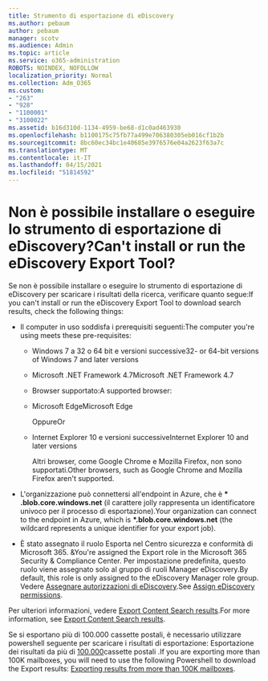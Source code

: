 ```yaml
---
title: Strumento di esportazione di eDiscovery
ms.author: pebaum
author: pebaum
manager: scotv
ms.audience: Admin
ms.topic: article
ms.service: o365-administration
ROBOTS: NOINDEX, NOFOLLOW
localization_priority: Normal
ms.collection: Adm_O365
ms.custom:
- "263"
- "928"
- "1100001"
- "3100022"
ms.assetid: b16d310d-1134-4959-be68-d1c0ad463930
ms.openlocfilehash: b1100175c75fb77a499e706380305eb016cf1b2b
ms.sourcegitcommit: 8bc60ec34bc1e40685e3976576e04a2623f63a7c
ms.translationtype: MT
ms.contentlocale: it-IT
ms.lasthandoff: 04/15/2021
ms.locfileid: "51814592"
---
```

# <a name="cant-install-or-run-the-ediscovery-export-tool"></a><span data-ttu-id="3cea9-102">Non è possibile installare o eseguire lo strumento di esportazione di eDiscovery?</span><span class="sxs-lookup"><span data-stu-id="3cea9-102">Can't install or run the eDiscovery Export Tool?</span></span>

<span data-ttu-id="3cea9-103">Se non è possibile installare o eseguire lo strumento di esportazione di eDiscovery per scaricare i risultati della ricerca, verificare quanto segue:</span><span class="sxs-lookup"><span data-stu-id="3cea9-103">If you can't install or run the eDiscovery Export Tool to download search results, check the following things:</span></span>
  
- <span data-ttu-id="3cea9-104">Il computer in uso soddisfa i prerequisiti seguenti:</span><span class="sxs-lookup"><span data-stu-id="3cea9-104">The computer you're using meets these pre-requisites:</span></span>

  - <span data-ttu-id="3cea9-105">Windows 7 a 32 o 64 bit e versioni successive</span><span class="sxs-lookup"><span data-stu-id="3cea9-105">32- or 64-bit versions of Windows 7 and later versions</span></span>

  - <span data-ttu-id="3cea9-106">Microsoft .NET Framework 4.7</span><span class="sxs-lookup"><span data-stu-id="3cea9-106">Microsoft .NET Framework 4.7</span></span>

  - <span data-ttu-id="3cea9-107">Browser supportato:</span><span class="sxs-lookup"><span data-stu-id="3cea9-107">A supported browser:</span></span>

  - <span data-ttu-id="3cea9-108">Microsoft Edge</span><span class="sxs-lookup"><span data-stu-id="3cea9-108">Microsoft Edge</span></span>

    <span data-ttu-id="3cea9-109">Oppure</span><span class="sxs-lookup"><span data-stu-id="3cea9-109">Or</span></span>

  - <span data-ttu-id="3cea9-110">Internet Explorer 10 e versioni successive</span><span class="sxs-lookup"><span data-stu-id="3cea9-110">Internet Explorer 10 and later versions</span></span>

    <span data-ttu-id="3cea9-111">Altri browser, come Google Chrome e Mozilla Firefox, non sono supportati.</span><span class="sxs-lookup"><span data-stu-id="3cea9-111">Other browsers, such as Google Chrome and Mozilla Firefox aren't supported.</span></span>

- <span data-ttu-id="3cea9-112">L'organizzazione può connettersi all'endpoint in Azure, che è **\* .blob.core.windows.net** (il carattere jolly rappresenta un identificatore univoco per il processo di esportazione).</span><span class="sxs-lookup"><span data-stu-id="3cea9-112">Your organization can connect to the endpoint in Azure, which is **\*.blob.core.windows.net** (the wildcard represents a unique identifier for your export job).</span></span>

- <span data-ttu-id="3cea9-113">È stato assegnato il ruolo Esporta nel Centro sicurezza e conformità di Microsoft 365. &amp;</span><span class="sxs-lookup"><span data-stu-id="3cea9-113">You're assigned the Export role in the Microsoft 365 Security &amp; Compliance Center.</span></span> <span data-ttu-id="3cea9-114">Per impostazione predefinita, questo ruolo viene assegnato solo al gruppo di ruoli Manager eDiscovery.</span><span class="sxs-lookup"><span data-stu-id="3cea9-114">By default, this role is only assigned to the eDiscovery Manager role group.</span></span> <span data-ttu-id="3cea9-115">Vedere [Assegnare autorizzazioni di eDiscovery](https://docs.microsoft.com/microsoft-365/compliance/assign-ediscovery-permissions).</span><span class="sxs-lookup"><span data-stu-id="3cea9-115">See [Assign eDiscovery permissions](https://docs.microsoft.com/microsoft-365/compliance/assign-ediscovery-permissions).</span></span>

<span data-ttu-id="3cea9-116">Per ulteriori informazioni, vedere [Export Content Search results](https://docs.microsoft.com/microsoft-365/compliance/export-search-results).</span><span class="sxs-lookup"><span data-stu-id="3cea9-116">For more information, see [Export Content Search results](https://docs.microsoft.com/microsoft-365/compliance/export-search-results).</span></span>

<span data-ttu-id="3cea9-117">Se si esportano più di 100.000 cassette postali, è necessario utilizzare powershell seguente per scaricare i risultati di esportazione: Esportazione dei risultati da più di  [100.000](https://docs.microsoft.com/microsoft-365/compliance/export-search-results?view=o365-worldwide%23exporting-results-from-more-than-100000-mailboxes)cassette postali .</span><span class="sxs-lookup"><span data-stu-id="3cea9-117">If you are exporting more than 100K mailboxes, you will need to use the following Powershell to download the Export results:  [Exporting results from more than 100K mailboxes](https://docs.microsoft.com/microsoft-365/compliance/export-search-results?view=o365-worldwide%23exporting-results-from-more-than-100000-mailboxes).</span></span>